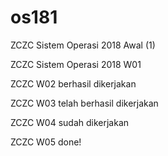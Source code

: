 # os181

ZCZC Sistem Operasi 2018 Awal (1)

ZCZC Sistem Operasi 2018 W01

ZCZC W02 berhasil dikerjakan

ZCZC W03 telah berhasil dikerjakan

ZCZC W04 sudah dikerjakan

ZCZC W05 done!
